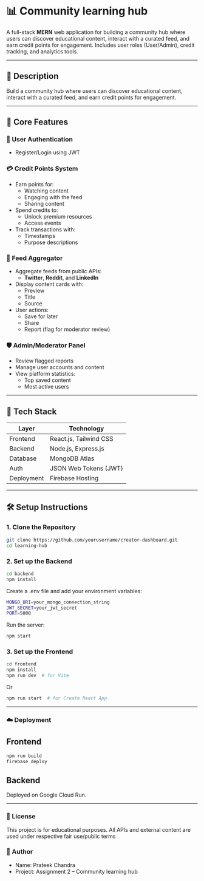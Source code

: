 # 📊 Community learning hub 

A full-stack **MERN** web application for building a community hub where users can discover educational content, interact with a curated feed, and earn credit points for engagement. Includes user roles (User/Admin), credit tracking, and analytics tools.

---

## 📌 Description

Build a community hub where users can discover educational content, interact with a curated feed, and earn credit points for engagement.

---

## 🚀 Core Features

### 🔐 User Authentication
- Register/Login using JWT

### 💳 Credit Points System
- Earn points for:
  - Watching content  
  - Engaging with the feed  
  - Sharing content  
- Spend credits to:
  - Unlock premium resources  
  - Access events  
- Track transactions with:
  - Timestamps  
  - Purpose descriptions  

### 📰 Feed Aggregator
- Aggregate feeds from public APIs:
  - **Twitter**, **Reddit**, and **LinkedIn**
- Display content cards with:
  - Preview  
  - Title  
  - Source  
- User actions:
  - Save for later  
  - Share  
  - Report (flag for moderator review)  

### 🛡️ Admin/Moderator Panel
- Review flagged reports  
- Manage user accounts and content  
- View platform statistics:
  - Top saved content  
  - Most active users  

---

## 🧰 Tech Stack

| Layer      | Technology                         |
|------------|------------------------------------|
| Frontend   | React.js, Tailwind CSS             |
| Backend    | Node.js, Express.js                |
| Database   | MongoDB Atlas                      |
| Auth       | JSON Web Tokens (JWT)              |
| Deployment | Firebase Hosting                   |

---

## 🛠️ Setup Instructions

### 1. Clone the Repository

```bash
git clone https://github.com/yourusername/creator-dashboard.git
cd learning-hub
```
### 2. Set up the Backend

```bash
cd backend
npm install
```
Create a .env file and add your environment variables:

```bash
MONGO_URI=your_mongo_connection_string
JWT_SECRET=your_jwt_secret
PORT=5000
```
Run the server:

```bash
npm start
```

### 3. Set up the Frontend

```bash
cd frontend
npm install
npm run dev  # for Vite
```

 Or

```bash
npm run start  # for Create React App
```

---

### ☁️ Deployment

## Frontend

```bash
npm run build
firebase deploy
```

## Backend

Deployed on Google Cloud Run.


---

### 📄 License

This project is for educational purposes. All APIs and external content are used under respective fair use/public terms

### 👤 Author

- Name: Prateek Chandra
- Project: Assignment 2 – Community learning hub



